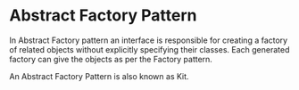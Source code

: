 # Abstract Factory Pattern

In Abstract Factory pattern an interface is responsible for creating a factory of related objects without explicitly specifying their classes. Each generated factory can give the objects as per the Factory pattern. 

An Abstract Factory Pattern is also known as Kit.

